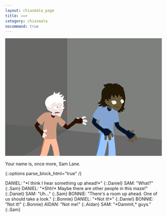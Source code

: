 ```yaml
---
layout: chiasmata_page
title: ==>
category: chiasmata
nocommand: true
---
```


![170](/chiasmata/images/narrative/169.png)

Your name is, once more, Sam Lane.

{::options parse_block_html="true" /}
<div class="dialogue">
DANIEL: "*I think I hear something up ahead!*" 
{:.Daniel}
SAM: "What?" 
{:.Sam}
DANIEL: "*Shh!* Maybe there are other people in this maze!" 
{:.Daniel}
SAM: "Uh..." 
{:.Sam}
BONNIE: "There's a room up ahead. One of us should take a look." 
{:.Bonnie}
DANIEL: "*Not it!*" 
{:.Daniel}
BONNIE: "Not it!" 
{:.Bonnie}
AIDAN: "Not me!" 
{:.Aidan}
SAM: "*Dammit,* guys." 
{:.Sam}
</div>